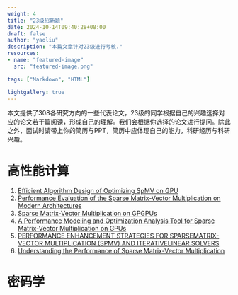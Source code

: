 ```yaml
---
weight: 4
title: "23级招新题"
date: 2024-10-14T09:40:28+08:00
draft: false
author: "yaoliu"
description: "本篇文章针对23级进行考核."
resources:
- name: "featured-image"
  src: "featured-image.png"

tags: ["Markdown", "HTML"]

lightgallery: true
---
```


本文提供了308各研究方向的一些代表论文，23级的同学根据自己的兴趣选择对应的论文若干篇阅读，形成自己的理解。我们会根据你选择的论文进行提问。除此之外，面试时请带上你的简历与PPT，简历中应体现自己的能力，科研经历与科研兴趣。

<!--more-->

# 高性能计算

1. [Efficient Algorithm Design of Optimizing SpMV on GPU](https://www.researchgate.net/profile/Chu-Genshen-2/publication/372978367_Efficient_Algorithm_Design_of_Optimizing_SpMV_on_GPU/links/669f16578dca9f441b90712c/Efficient-Algorithm-Design-of-Optimizing-SpMV-on-GPU.pdf)
2. [Performance Evaluation of the Sparse Matrix-Vector Multiplication on Modern Architectures](http://danaos.cslab.ece.ntua.gr/~goumas/downloads/supercomputing2009.pdf)
3. [Sparse Matrix-Vector Multiplication on GPGPUs](https://dspace.lib.cranfield.ac.uk/bitstream/handle/1826/11636/Sparse_matrix_vector_multiplication_on_GPGPUs-2017.pdf?sequence=1)
4. [A Performance Modeling and Optimization Analysis Tool for Sparse Matrix-Vector Multiplication on GPUs](https://citeseerx.ist.psu.edu/document?repid=rep1&type=pdf&doi=4670c000c84fd55184cb33c736ba2c32f170a825)
5. [PERFORMANCE ENHANCEMENT STRATEGIES FOR SPARSEMATRIX-VECTOR MULTIPLICATION (SPMV) AND ITERATIVELINEAR SOLVERS](https://arxiv.org/pdf/2212.07490)
6. [Understanding the Performance of Sparse Matrix-Vector Multiplication](http://pdsg.cslab.ece.ntua.gr/~nkoziris/papers/pdp08understanding.pdf)

# 密码学
